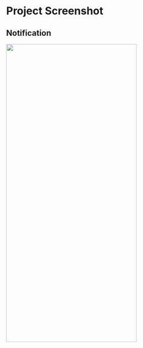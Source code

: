 <h1>Project Screenshot</h1>

<h2>Notification</h2>
<image src = "https://github.com/laidbackvalen/Notification-Manager-in-Kotlin/assets/91414069/47341135-4cb1-44b8-94b5-5f4f2de5aa7b" style="width : 350px; height : 800px"/>
